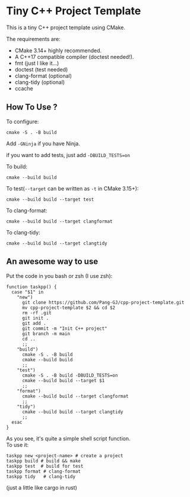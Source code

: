 # Tiny C++ Project Template
This is a tiny C++ project template using CMake.  

The requirements are:
- CMake 3.14+ highly recommended.
- A C++17 compatible compiler (doctest needed!).
- fmt (just I like it...)
- doctest (test needed)
- clang-format (optional)
- clang-tidy (optional)
- ccache

## How To Use ?
To configure:
```
cmake -S . -B build
```
Add `-GNinja` if you have Ninja.

if you want to add tests, just add `-DBUILD_TESTS=on`  

To build:
```
cmake --build build
```

To test(`--target` can be written as `-t` in CMake 3.15+):
```
cmake --build build --target test
```

To clang-format:
```
cmake --build build --target clangformat
```

To clang-tidy:
```
cmake --build build --target clangtidy
```

## An awesome way to use 

Put the code in you bash or zsh (I use zsh):  
```
function taskpp() {
  case "$1" in 
    "new")
      git clone https://github.com/Pang-GJ/cpp-project-template.git
      mv cpp-project-template $2 && cd $2
      rm -rf .git
      git init .
      git add .
      git commit -m "Init C++ project"
      git branch -m main
      cd ..
      ;;
    "build")
      cmake -S . -B build
      cmake --build build
      ;;
    "test")
      cmake -S . -B build -DBUILD_TESTS=on
      cmake --build build --target $1
      ;;
    "format")
      cmake --build build --target clangformat
      ;;
    "tidy")
      cmake --build build --target clangtidy
      ;;
  esac 
}
```

As you see, it's quite a simple shell script function.  
To use it:
```
taskpp new <project-name> # create a project
taskpp build # build && make
taskpp test  # build for test
taskpp format # clang-format
taskpp tidy   # clang-tidy
```
(just a little like cargo in rust)
